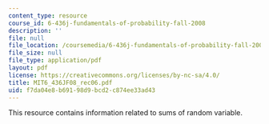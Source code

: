 ```yaml
---
content_type: resource
course_id: 6-436j-fundamentals-of-probability-fall-2008
description: ''
file: null
file_location: /coursemedia/6-436j-fundamentals-of-probability-fall-2008/f7da04e8b69198d9bcd2c874ee33ad43_MIT6_436JF08_rec06.pdf
file_size: null
file_type: application/pdf
layout: pdf
license: https://creativecommons.org/licenses/by-nc-sa/4.0/
title: MIT6_436JF08_rec06.pdf
uid: f7da04e8-b691-98d9-bcd2-c874ee33ad43
---
```

This resource contains information related to sums of random variable.